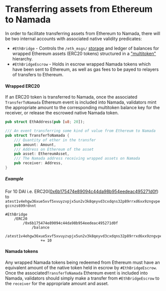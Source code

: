# Transferring assets from Ethereum to Namada

In order to facilitate transferring assets from Ethereum to Namada, there
will be two internal accounts with associated native validity predicates:

- `#EthBridge` - Controls the `/eth_msgs/` [storage](ethereum_events_attestation.md#storage)
  and ledger of balances for wrapped Ethereum assets (ERC20 tokens) structured in a
  ["multitoken"](https://github.com/anoma/anoma/issues/1102) hierarchy.
- `#EthBridgeEscrow` - Holds in escrow wrapped Namada tokens which have
  been sent to Ethereum, as well as gas fees to be payed to relayers of
  transfers to Ethereum.

#### Wrapped ERC20

If an ERC20 token is transferred to Namada, once the associated 
`TransferToNamada` Ethereum event is included into Namada, validators mint 
the appropriate amount to the corresponding  multitoken balance key for 
the receiver, or release the escrowed native Namada token.

```rust
pub struct EthAddress(pub [u8; 20]);

/// An event transferring some kind of value from Ethereum to Namada
pub struct TransferToNamada {
    /// Quantity of ether in the transfer
    pub amount: Amount,
    /// Address on Ethereum of the asset
    pub asset: EthereumAsset,
    /// The Namada address receiving wrapped assets on Namada
    pub receiver: Address,
}
```

##### Example

For 10 DAI i.e. ERC20([0x6b175474e89094c44da98b954eedeac495271d0f](https://etherscan.io/token/0x6b175474e89094c44da98b954eedeac495271d0f)) to `atest1v4ehgw36xue5xvf5xvuyzvpjx5un2v3k8qeyvd3cxdqns32p89rrxd6xx9zngvpegccnzs699rdnnt`
```
#EthBridge
    /ERC20
        /0x6b175474e89094c44da98b954eedeac495271d0f
            /balance
                /atest1v4ehgw36xue5xvf5xvuyzvpjx5un2v3k8qeyvd3cxdqns32p89rrxd6xx9zngvpegccnzs699rdnnt 
                += 10
```

#### Namada tokens

Any wrapped Namada tokens being redeemed from Ethereum must have an 
equivalent amount of the native token held in escrow by `#EthBridgeEscrow`.
Once the associated`TransferToNamada` Ethereum event is included into 
Namada, validators should simply make a transfer from `#EthBridgeEscrow` to 
the `receiver` for the appropriate amount and asset.
